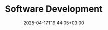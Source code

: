 ---
weight: 999
title: "Software Development"
description: ""
icon: "article"
date: "2025-04-17T19:44:05+03:00"
lastmod: "2025-04-17T19:44:05+03:00"
draft: false
toc: true
---